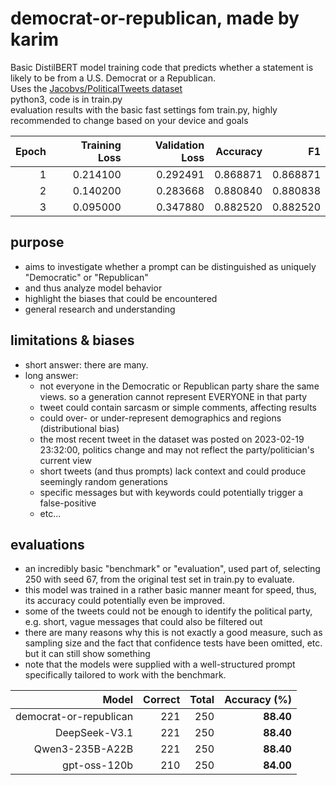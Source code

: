 # democrat-or-republican, made by karim
Basic DistilBERT model training code that predicts whether a statement is likely to be from a U.S. Democrat or a Republican.<br>
Uses the [Jacobvs/PoliticalTweets dataset](https://huggingface.co/datasets/Jacobvs/PoliticalTweets)<br>
python3, code is in train.py<br>
evaluation results with the basic fast settings fom train.py, highly recommended to change based on your device and goals

| Epoch | Training Loss | Validation Loss | Accuracy  | F1       |
|-------:|--------------:|----------------:|----------:|---------:|
| 1     | 0.214100      | 0.292491        | 0.868871  | 0.868871 |
| 2     | 0.140200      | 0.283668        | 0.880840  | 0.880838 |
| 3     | 0.095000      | 0.347880        | 0.882520  | 0.882520 |

## purpose
- aims to investigate whether a prompt can be distinguished as uniquely "Democratic" or "Republican"
- and thus analyze model behavior
- highlight the biases that could be encountered
- general research and understanding

## limitations & biases
- short answer: there are many.
- long answer:
  - not everyone in the Democratic or Republican party share the same views. so a generation cannot represent EVERYONE in that party
  - tweet could contain sarcasm or simple comments, affecting results
  - could over- or under-represent demographics and regions (distributional bias)
  - the most recent tweet in the dataset was posted on 2023-02-19 23:32:00, politics change and may not reflect the party/politician's current view
  - short tweets (and thus prompts) lack context and could produce seemingly random generations
  - specific messages but with keywords could potentially trigger a false-positive
  - etc...

## evaluations
- an incredibly basic "benchmark" or "evaluation", used part of, selecting 250 with seed 67, from the original test set in train.py to evaluate.
- this model was trained in a rather basic manner meant for speed, thus, its accuracy could potentially even be improved.
- some of the tweets could not be enough to identify the political party, e.g. short, vague messages that could also be filtered out
- there are many reasons why this is not exactly a good measure, such as sampling size and the fact that confidence tests have been omitted, etc. but it can still show something
- note that the models were supplied with a well-structured prompt specifically tailored to work with the benchmark.

| Model                  | Correct | Total | Accuracy (%) |
|-----------------------:|--------:|------:|-------------:|
| democrat-or-republican | 221      | 250    | **88.40**    |
| DeepSeek-V3.1          | 221      | 250    | **88.40**    |
| Qwen3-235B-A22B        | 221      | 250    | **88.40**    |
| gpt-oss-120b           | 210      | 250    | **84.00**    |
